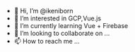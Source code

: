- 👋 Hi, I’m @ikeniborn
- 👀 I’m interested in GCP,Vue.js
- 🌱 I’m currently learning Vue + Firebase
- 💞️ I’m looking to collaborate on ...
- 📫 How to reach me ...

<!---
ikeniborn/ikeniborn is a ✨ special ✨ repository because its `README.md` (this file) appears on your GitHub profile.
You can click the Preview link to take a look at your changes.
--->
